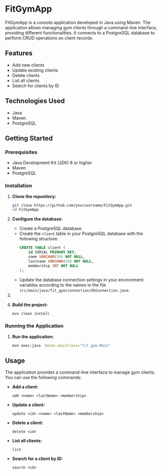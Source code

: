 # FitGymApp

FitGymApp is a console application developed in Java using Maven. The application allows managing gym clients through a command-line interface, providing different functionalities. It connects to a PostgreSQL database to perform CRUD operations on client records.

## Features

- Add new clients
- Update existing clients
- Delete clients
- List all clients
- Search for clients by ID

## Technologies Used

- Java
- Maven
- PostgreSQL

## Getting Started

### Prerequisites

- Java Development Kit (JDK) 8 or higher
- Maven
- PostgreSQL

### Installation

1. **Clone the repository:**
    ```sh
    git clone https://github.com/yourusername/FitGymApp.git
    cd FitGymApp
    ```

2. **Configure the database:**
    - Create a PostgreSQL database.
    - Create the `client` table in your PostgreSQL database with the following structure:
      ```sql
      CREATE TABLE client (
          id SERIAL PRIMARY KEY,
          name VARCHAR(50) NOT NULL,
          lastname VARCHAR(50) NOT NULL,
          membership INT NOT NULL
      );
      ```
    - Update the database connection settings in your environment variables according to the names in the file `src/main/java/fit_gym/connection/DbConnection.java`.
3. 
4. **Build the project:**
    ```sh
    mvn clean install
    ```

### Running the Application

1. **Run the application:**
    ```sh
    mvn exec:java -Dexec.mainClass="fit_gym.Main"
    ```

## Usage

The application provides a command-line interface to manage gym clients. You can use the following commands:

- **Add a client:**
    ```
    add <name> <lastName> <membership>
    ```

- **Update a client:**
    ```
    update <id> <name> <lastName> <membership>
    ```

- **Delete a client:**
    ```
    delete <id>
    ```

- **List all clients:**
    ```
    list
    ```

- **Search for a client by ID:**
    ```
    search <id>
    ```